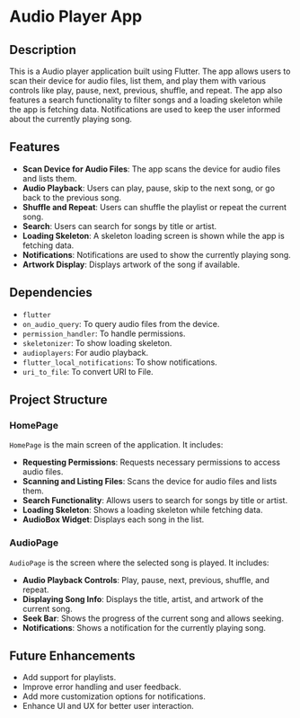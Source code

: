 # Audio Player App

## Description
This is a Audio player application built using Flutter. The app allows users to scan their device for audio files, list them, and play them with various controls like play, pause, next, previous, shuffle, and repeat. The app also features a search functionality to filter songs and a loading skeleton while the app is fetching data. Notifications are used to keep the user informed about the currently playing song.

## Features
- **Scan Device for Audio Files**: The app scans the device for audio files and lists them.
- **Audio Playback**: Users can play, pause, skip to the next song, or go back to the previous song.
- **Shuffle and Repeat**: Users can shuffle the playlist or repeat the current song.
- **Search**: Users can search for songs by title or artist.
- **Loading Skeleton**: A skeleton loading screen is shown while the app is fetching data.
- **Notifications**: Notifications are used to show the currently playing song.
- **Artwork Display**: Displays artwork of the song if available.

## Dependencies
- `flutter`
- `on_audio_query`: To query audio files from the device.
- `permission_handler`: To handle permissions.
- `skeletonizer`: To show loading skeleton.
- `audioplayers`: For audio playback.
- `flutter_local_notifications`: To show notifications.
- `uri_to_file`: To convert URI to File.

## Project Structure

### HomePage

`HomePage` is the main screen of the application. It includes:
- **Requesting Permissions**: Requests necessary permissions to access audio files.
- **Scanning and Listing Files**: Scans the device for audio files and lists them.
- **Search Functionality**: Allows users to search for songs by title or artist.
- **Loading Skeleton**: Shows a loading skeleton while fetching data.
- **AudioBox Widget**: Displays each song in the list.

### AudioPage

`AudioPage` is the screen where the selected song is played. It includes:
- **Audio Playback Controls**: Play, pause, next, previous, shuffle, and repeat.
- **Displaying Song Info**: Displays the title, artist, and artwork of the current song.
- **Seek Bar**: Shows the progress of the current song and allows seeking.
- **Notifications**: Shows a notification for the currently playing song.

## Future Enhancements
- Add support for playlists.
- Improve error handling and user feedback.
- Add more customization options for notifications.
- Enhance UI and UX for better user interaction.

